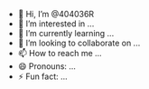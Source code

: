 - 👋 Hi, I’m @404036R
- 👀 I’m interested in ...
- 🌱 I’m currently learning ...
- 💞️ I’m looking to collaborate on ...
- 📫 How to reach me ...
- 😄 Pronouns: ...
- ⚡ Fun fact: ...

<!---
404036R/404036R is a ✨ special ✨ repository because its `README.md` (this file) appears on your GitHub profile.
You can click the Preview link to take a look at your changes.
--->
